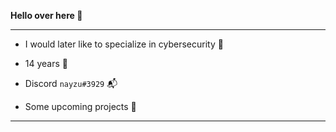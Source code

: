 __Hello over here 🤠__

--------------
* I would later like to specialize in cybersecurity 📌

* 14 years 🎈

* Discord `nayzu#3929` 📬

* Some upcoming projects 🌟
--------------
